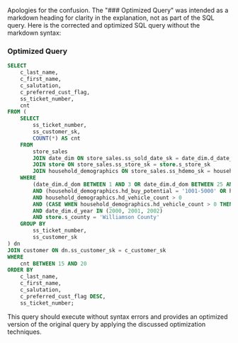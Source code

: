 Apologies for the confusion. The "### Optimized Query" was intended as a markdown heading for clarity in the explanation, not as part of the SQL query. Here is the corrected and optimized SQL query without the markdown syntax:

### Optimized Query
```sql
SELECT 
    c_last_name,
    c_first_name,
    c_salutation,
    c_preferred_cust_flag,
    ss_ticket_number,
    cnt
FROM (
    SELECT 
        ss_ticket_number,
        ss_customer_sk,
        COUNT(*) AS cnt
    FROM 
        store_sales
        JOIN date_dim ON store_sales.ss_sold_date_sk = date_dim.d_date_sk
        JOIN store ON store_sales.ss_store_sk = store.s_store_sk
        JOIN household_demographics ON store_sales.ss_hdemo_sk = household_demographics.hd_demo_sk
    WHERE 
        (date_dim.d_dom BETWEEN 1 AND 3 OR date_dim.d_dom BETWEEN 25 AND 28)
        AND (household_demographics.hd_buy_potential = '1001-5000' OR household_demographics.hd_buy_potential = '0-500')
        AND household_demographics.hd_vehicle_count > 0
        AND (CASE WHEN household_demographics.hd_vehicle_count > 0 THEN household_demographics.hd_dep_count / household_demographics.hd_vehicle_count ELSE NULL END) > 1.2
        AND date_dim.d_year IN (2000, 2001, 2002)
        AND store.s_county = 'Williamson County'
    GROUP BY 
        ss_ticket_number,
        ss_customer_sk
) dn
JOIN customer ON dn.ss_customer_sk = c_customer_sk
WHERE 
    cnt BETWEEN 15 AND 20
ORDER BY 
    c_last_name,
    c_first_name,
    c_salutation,
    c_preferred_cust_flag DESC,
    ss_ticket_number;
```

This query should execute without syntax errors and provides an optimized version of the original query by applying the discussed optimization techniques.